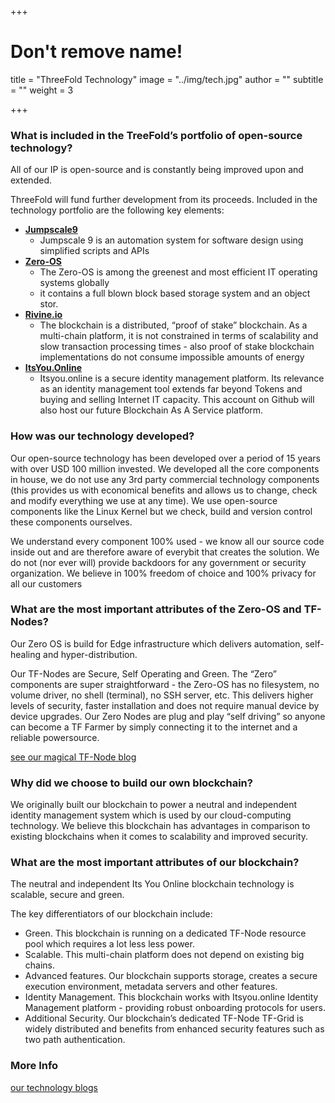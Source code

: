 +++
# Don't remove name!
title = "ThreeFold Technology"
image = "../img/tech.jpg"
author = ""
subtitle = ""
weight = 3

+++


### What is included in the TreeFold’s portfolio of open-source technology?

All of our IP is open-source and is constantly being improved upon and extended.  

ThreeFold will fund further development from its proceeds. Included in the technology portfolio are the following key elements:

- [**Jumpscale9**](https://github.com/jumpscale)
    - Jumpscale 9 is an automation system for software design using simplified scripts and APIs
- [**Zero-OS**](https://github.com/zero-os)
    - The Zero-OS is among the greenest and most efficient IT operating systems globally
    - it  contains a full blown block based storage system and an object stor.
- [**Rivine.io**](https://github.com/rivine)  
    - The blockchain is a distributed, “proof of stake” blockchain.  As a multi-chain platform, it is not constrained in terms of scalability and slow transaction processing times - also proof of stake blockchain implementations do not consume impossible amounts of energy
- [**ItsYou.Online**](https://github.com/itsyouonline)
    - Itsyou.online is a  secure identity management platform.  Its relevance as an identity management tool extends far beyond Tokens and buying and selling Internet IT capacity. This account on Github will also host our future Blockchain As A Service platform.

### How was our technology developed?

Our open-source technology has been developed over a period of 15 years with over USD 100 million invested.  We developed all the core components in house, we do not use any 3rd party commercial technology components (this provides us with economical benefits and allows us to change, check and modify everything we use at any time). We use open-source components like the Linux Kernel but we check, build and version control these components ourselves.  

We understand every component 100% used - we know all our source code inside out and are therefore aware of everybit that creates the solution.  We do not (nor ever will) provide backdoors for any government or security organization.  We believe in 100% freedom of choice and 100% privacy for all our customers

### What are the most important attributes of the Zero-OS and TF-Nodes?

Our Zero OS is build for Edge infrastructure which delivers automation, self-healing and hyper-distribution.

Our TF-Nodes are Secure, Self Operating and Green. The “Zero” components are super straightforward - the Zero-OS has no filesystem, no volume driver, no shell (terminal), no SSH server, etc. This delivers higher levels of security, faster installation and does not require manual device by device upgrades.  Our Zero Nodes are plug and play “self driving” so anyone can become a TF Farmer by simply connecting it to the internet and a reliable powersource. 

[see our magical TF-Node blog](/information/magical-zero-node/)


### Why did we choose to build our own blockchain?

We originally built our blockchain to power a neutral and independent identity management system which is used by our cloud-computing technology. We believe this blockchain has  advantages in comparison to existing blockchains when it comes to scalability and improved security.

### What are the most important attributes of our blockchain?

The neutral and independent Its You Online blockchain technology is scalable, secure and green.  

The key differentiators of our blockchain include:
- Green.  This blockchain is running on a dedicated TF-Node resource pool which requires a lot less less power.
- Scalable.  This multi-chain platform does not depend on existing big chains.
- Advanced features.  Our blockchain supports storage, creates a secure execution environment, metadata servers and other features.
- Identity Management.  This blockchain works with Itsyou.online Identity Management platform - providing robust onboarding protocols for users.
- Additional Security.  Our blockchain’s dedicated TF-Node TF-Grid is widely distributed and benefits from enhanced security features such as two path authentication.


### More Info

[our technology blogs](/information/)
